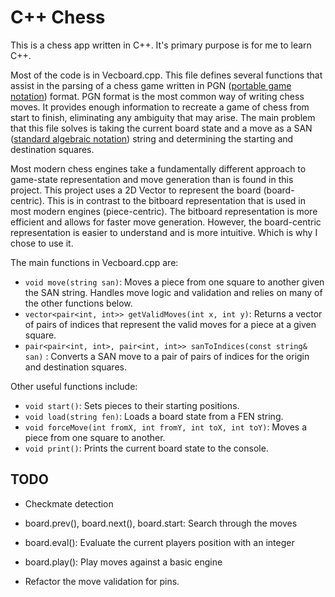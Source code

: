 # C++ Chess

This is a chess app written in C++. It's primary purpose is for me to learn C++.

Most of the code is in Vecboard.cpp. This file defines several functions that assist in the parsing of a chess game written in PGN ([portable game notation](https://en.wikipedia.org/wiki/Portable_Game_Notation)) format. PGN format is the most common way of writing chess moves. It provides enough information to recreate a game of chess from start to finish, eliminating any ambiguity that may arise. The main problem that this file solves is taking the current board state and a move as a SAN ([standard algebraic notation](https://en.wikipedia.org/wiki/Algebraic_notation_(chess))) string and determining the starting and destination squares.

Most modern chess engines take a fundamentally different approach to game-state representation and move generation than is found in this project. This project uses a 2D Vector to represent the board (board-centric). This is in contrast to the bitboard representation that is used in most modern engines (piece-centric). The bitboard representation is more efficient and allows for faster move generation. However, the board-centric representation is easier to understand and is more intuitive. Which is why I chose to use it. 

The main functions in Vecboard.cpp are:

- `void move(string san)`: Moves a piece from one square to another given the SAN string. Handles move logic and validation and relies on many of the other functions below.
- `vector<pair<int, int>> getValidMoves(int x, int y)`: Returns a vector of pairs of indices that represent the valid moves for a piece at a given square.
- `pair<pair<int, int>, pair<int, int>> sanToIndices(const string& san)` : Converts a SAN move to a pair of pairs of indices for the origin and destination squares.

Other useful functions include:

- `void start()`: Sets pieces to their starting positions.
- `void load(string fen)`: Loads a board state from a FEN string.
- `void forceMove(int fromX, int fromY, int toX, int toY)`: Moves a piece from one square to another.
- `void print()`: Prints the current board state to the console.

## TODO

- Checkmate detection

- board.prev(), board.next(), board.start: Search through the moves 

- board.eval(): Evaluate the current players position with an integer

- board.play(): Play moves against a basic engine

- Refactor the move validation for pins.